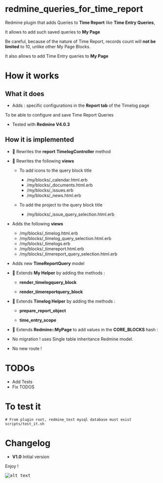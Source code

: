 redmine_queries_for_time_report
===============================

Redmine plugin that adds Queries to **Time Report** like **Time Entry Queries**,

It allows to add such saved queries to **My Page**

Be careful, because of the nature of Time Report, records count will **not be limited** to 10, unlike other My Page Blocks.

It also allows to add Time Entry queries to **My Page**

# How it works

## What it does

* Adds : specific configurations in the **Report tab** of the Timelog page

To be able to configure and save Time Report Queries

* Tested with **Redmine V4.0.3**

## How it is implemented

- 🔑 Rewrites the **report** **TimelogController** method

- 🔑 Rewrites the following **views**

  - To add icons to the query block title

    - /my/blocks/_calendar.html.erb
    - /my/blocks/_documents.html.erb
    - /my/blocks/_issues.erb
    - /my/blocks/_news.html.erb

  - To add the project to the query block title

    - /my/blocks/_issue_query_selection.html.erb

- Adds the following **views**
    - /my/blocks/_timelog.html.erb
    - /my/blocks/_timelog_query_selection.html.erb
    - /my/blocks/_timelogs.erb
    - /my/blocks/_timereport.html.erb
    - /my/blocks/_timereport_query_selection.html.erb

- Adds new **TimeReportQuery** model

- 🔑 Extends **My Helper** by adding the methods :

  - **render_timelogquery_block**

  - **render_timereportquery_block**

- 🔑 Extends **Timelog Helper** by adding the methods :

  - **prepare_report_object**

  - **time_entry_scope**

- 🔑 Extends **Redmine::MyPage** to add values in the **CORE_BLOCKS** hash :

- No migration ! uses Single table inheritance Redmine model.

- No new route !

# TODOs

* Add Tests
* Fix TODOS

# To test it

```console
# From plugin root, redmine_test mysql database must exist
scripts/test_it.sh
```

# Changelog

* **V1.0**  Initial version

Enjoy !

<kbd>![alt text](https://compteur-visites.ennder.fr/sites/36/token/githubtrq/image "Logo") <!-- .element height="10%" width="10%" --></kbd>

